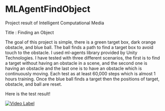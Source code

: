 # MLAgentFindObject

Project result of Intelligent Computational Media
 
Title : Finding an Object

The goal of this project is simple, there is a green target box, dark orange obstacle, and blue ball. The ball finds a path to find a target box to avoid touch to the obstacle. I used ml-agents library provided by Unity Technologies. I have tested with three different scenarios, the first is to find a target without having an obstacle in a scene, and the second one is having an obstacle and the last one is to have an obstacle which is continuously moving. Each test as at least 60,000 steps which is almost 1 hours training. Once the blue ball finds a target then the positions of target, obstacle, and ball are reset. 

Here is the test result!

[![Video Label](http://img.youtube.com/vi/7hp2_FedO6o/0.jpg)](https://youtu.be/7hp2_FedO6o?t=0s)

